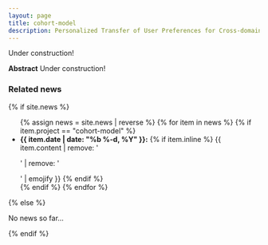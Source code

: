 ```yaml
---
layout: page
title: cohort-model
description: Personalized Transfer of User Preferences for Cross-domain Recommendation
---
```


Under construction!

<!--
<center>
  <img src="/assets/img/validation_classification.jpeg"> <br />
   <a href="https://dl.acm.org/doi/10.1145/3408308.3427612">Paper</a> |
   <a href="https://github.com/buds-lab/comfortGAN">Code</a>
</center>
-->

**Abstract**
Under construction!

<div>
<h3> Related news</h3>
  {% if site.news  %}
    <ul>
    {% assign news = site.news | reverse %}
    {% for item in news %}
      {% if item.project == "cohort-model" %}
      <li>
        <strong>{{ item.date | date: "%b %-d, %Y" }}:</strong>
          {% if item.inline %}
            {{ item.content | remove: '<p>' | remove: '</p>' | emojify }}
          {% endif %}
      </li>
      {% endif %}
    {% endfor %}
    </ul>
  {% else %}
    <p>No news so far...</p>
  {% endif %}
</div>
